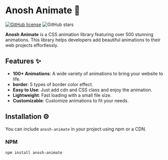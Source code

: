 # Anosh Animate 🎉

[![GitHub license](https://img.shields.io/badge/license-MIT-blue.svg)](https://github.com/anosh-gem/anosh-animate/blob/main/LICENSE)
![GitHub stars](https://img.shields.io/github/stars/anosh-gem/anosh-animate?style=social)

**Anosh Animate** is a CSS animation library featuring over 500 stunning animations. This library helps developers add beautiful animations to their web projects effortlessly.

## Features ✨

- **100+ Animations**: A wide variety of animations to bring your website to life.
- **border**: 5 types of border color effect.
- **Easy to Use**: Just add cdn and CSS class and enjoy the animation.
- **Lightweight**: Fast loading with a small file size.
- **Customizable**: Customize animations to fit your needs.

## Installation ⚙️

You can include `anosh-animate` in your project using npm or a CDN.

### NPM

```bash
npm install anosh-animate
